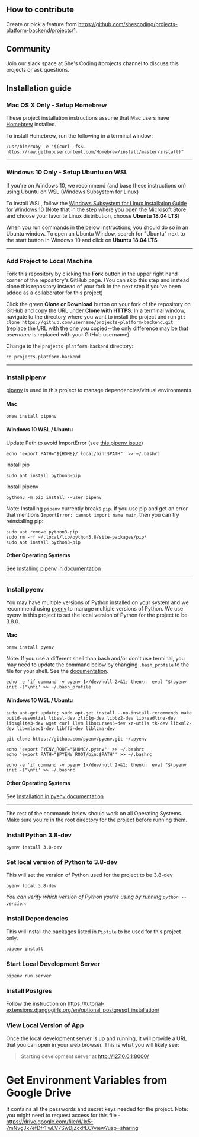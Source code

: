 ## How to contribute
Create or pick a feature from https://github.com/shescoding/projects-platform-backend/projects/1.

## Community
Join our slack space at She's Coding #projects channel to discuss this projects or ask questions.


## Installation guide

### Mac OS X Only - Setup Homebrew

These project installation instructions assume that Mac users have [Homebrew](https://brew.sh/) installed.

To install Homebrew, run the following in a terminal window:

```
/usr/bin/ruby -e "$(curl -fsSL https://raw.githubusercontent.com/Homebrew/install/master/install)"
```
---

### Windows 10 Only - Setup Ubuntu on WSL

If you're on Windows 10, we recommend (and base these instructions on) using Ubuntu on WSL (Windows Subsystem for Linux)

To install WSL, follow the [Windows Subsystem for Linux Installation Guide for Windows 10](https://docs.microsoft.com/en-us/windows/wsl/install-win10) (Note that in the step where you open the Microsoft Store and choose your favorite Linux distribution, choose **Ubuntu 18.04 LTS**)

When you run commands in the below instructions, you should do so in an Ubuntu window. To open an Ubuntu Window, search for "Ubuntu" next to the start button in Windows 10 and click on **Ubuntu 18.04 LTS**

---

### Add Project to Local Machine

Fork this repository by clicking the **Fork** button in the upper right hand corner of the repository's GitHub page. (You can skip this step and instead clone this repository instead of your fork in the next step if you've been added as a collaborator for this project)

Click the green **Clone or Download** button on your fork of the repository on GitHub and copy the URL under **Clone with HTTPS**.
In a terminal window, navigate to the directory where you want to install the project and run `git clone https://github.com/username/projects-platform-backend.git` (replace the URL with the one you copied--the only difference may be that _username_ is replaced with your GitHub username)

Change to the `projects-platform-backend` directory: 
```
cd projects-platform-backend
```
---

### Install pipenv

[pipenv](https://pipenv.readthedocs.io/en/latest/) is used in this project to manage dependencies/virtual environments.

#### Mac

```
brew install pipenv
```

#### Windows 10 WSL / Ubuntu

Update Path to avoid ImportError (see [this pipenv issue](https://github.com/pypa/pipenv/issues/2122#issuecomment-386207878))

```
echo 'export PATH="${HOME}/.local/bin:$PATH"' >> ~/.bashrc
```

Install pip

```
sudo apt install python3-pip
```

Install pipenv

```
python3 -m pip install --user pipenv
```

Note: Installing `pipenv` currently breaks `pip`. If you use pip and get an error that mentions `ImportError: cannot import name main`, then you can try reinstalling pip:

```
sudo apt remove python3-pip
sudo rm -rf ~/.local/lib/python3.8/site-packages/pip*
sudo apt install python3-pip
```

#### Other Operating Systems

See [Installing pipenv in documentation](https://pipenv.kennethreitz.org/en/latest/install/#installing-pipenv)

---

### Install pyenv

 You may have multiple versions of Python installed on your system and we recommend using [pyenv](https://github.com/pyenv/pyenv) to manage multiple versions of Python. We use pyenv in this project to set the local version of Python for the project to be 3.8.0.

#### Mac

```
brew install pyenv
```

Note: If you use a different shell than bash and/or don't use terminal, you may need to update the command below by changing `.bash_profile` to the file for your shell. See the [documentation](https://github.com/pyenv/pyenv/blob/master/README.md#basic-github-checkout).

```
echo -e 'if command -v pyenv 1>/dev/null 2>&1; then\n  eval "$(pyenv init -)"\nfi' >> ~/.bash_profile
```

#### Windows 10 WSL / Ubuntu

```
sudo apt-get update; sudo apt-get install --no-install-recommends make build-essential libssl-dev zlib1g-dev libbz2-dev libreadline-dev libsqlite3-dev wget curl llvm libncurses5-dev xz-utils tk-dev libxml2-dev libxmlsec1-dev libffi-dev liblzma-dev

git clone https://github.com/pyenv/pyenv.git ~/.pyenv

echo 'export PYENV_ROOT="$HOME/.pyenv"' >> ~/.bashrc
echo 'export PATH="$PYENV_ROOT/bin:$PATH"' >> ~/.bashrc

echo -e 'if command -v pyenv 1>/dev/null 2>&1; then\n  eval "$(pyenv init -)"\nfi' >> ~/.bashrc
```

#### Other Operating Systems

See [Installation in pyenv documentation](https://github.com/pyenv/pyenv#installation)

---

The rest of the commands below should work on all Operating Systems. Make sure you're in the root directory for the project before running them.

### Install Python 3.8-dev

```
pyenv install 3.8-dev
```

### Set local version of Python to 3.8-dev

This will set the version of Python used for the project to be 3.8-dev

```
pyenv local 3.8-dev
```

_You can verify which version of Python you're using  by running `python --version`._

### Install Dependencies

This will install the packages listed in `Pipfile` to be used for this project only.

```
pipenv install
```

### Start Local Development Server

```
pipenv run server
```

### Install Postgres
Follow the instruction on https://tutorial-extensions.djangogirls.org/en/optional_postgresql_installation/


### View Local Version of App
Once the local development server is up and running, it will provide a URL that you can open in your web browser. This is what you will likely see:
> Starting development server at http://127.0.0.1:8000/

# Get Environment Variables from Google Drive
It contains all the passwords and secret keys needed for the project. Note: you might need to request access for this file - https://drive.google.com/file/d/1x5-7mNvgJk7efDfr1iwLV7SwDjZcdfEC/view?usp=sharing

